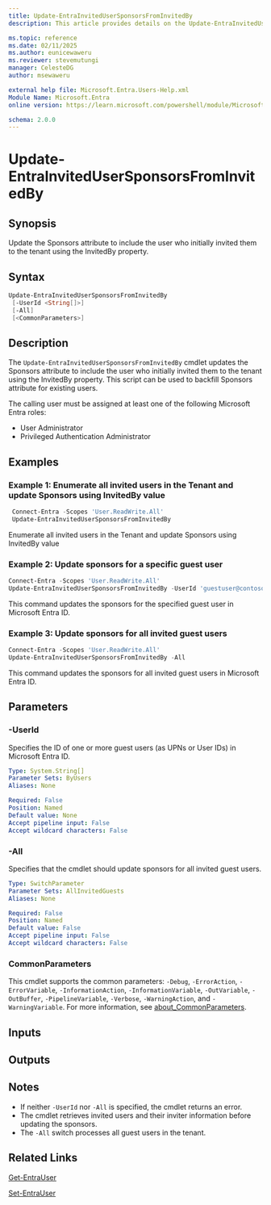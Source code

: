 ```yaml
---
title: Update-EntraInvitedUserSponsorsFromInvitedBy
description: This article provides details on the Update-EntraInvitedUserSponsorsFromInvitedBy command.

ms.topic: reference
ms.date: 02/11/2025
ms.author: eunicewaweru
ms.reviewer: stevemutungi
manager: CelesteDG
author: msewaweru

external help file: Microsoft.Entra.Users-Help.xml
Module Name: Microsoft.Entra
online version: https://learn.microsoft.com/powershell/module/Microsoft.Entra/Update-EntraInvitedUserSponsorsFromInvitedBy

schema: 2.0.0
---
```


# Update-EntraInvitedUserSponsorsFromInvitedBy

## Synopsis

Update the Sponsors attribute to include the user who initially invited them to the tenant using the InvitedBy property. 

## Syntax

```powershell
Update-EntraInvitedUserSponsorsFromInvitedBy
 [-UserId <String[]>]
 [-All]
 [<CommonParameters>]
```

## Description

The `Update-EntraInvitedUserSponsorsFromInvitedBy` cmdlet updates the Sponsors attribute to include the user who initially invited them to the tenant using the InvitedBy property. This script can be used to backfill Sponsors attribute for existing users.

The calling user must be assigned at least one of the following Microsoft Entra roles:

- User Administrator
- Privileged Authentication Administrator

## Examples

### Example 1: Enumerate all invited users in the Tenant and update Sponsors using InvitedBy value

```powershell
 Connect-Entra -Scopes 'User.ReadWrite.All'
 Update-EntraInvitedUserSponsorsFromInvitedBy
```

Enumerate all invited users in the Tenant and update Sponsors using InvitedBy value

### Example 2: Update sponsors for a specific guest user

```powershell
Connect-Entra -Scopes 'User.ReadWrite.All'
Update-EntraInvitedUserSponsorsFromInvitedBy -UserId 'guestuser@contoso.com','guestuser1@contoso.com'
```

This command updates the sponsors for the specified guest user in Microsoft Entra ID.

### Example 3: Update sponsors for all invited guest users

```powershell
Connect-Entra -Scopes 'User.ReadWrite.All'
Update-EntraInvitedUserSponsorsFromInvitedBy -All
```

This command updates the sponsors for all invited guest users in Microsoft Entra ID.

## Parameters

### -UserId

Specifies the ID of one or more guest users (as UPNs or User IDs) in Microsoft Entra ID.

```yaml
Type: System.String[]
Parameter Sets: ByUsers
Aliases: None

Required: False
Position: Named
Default value: None
Accept pipeline input: False
Accept wildcard characters: False
```

### -All

Specifies that the cmdlet should update sponsors for all invited guest users.

```yaml
Type: SwitchParameter
Parameter Sets: AllInvitedGuests
Aliases: None

Required: False
Position: Named
Default value: False
Accept pipeline input: False
Accept wildcard characters: False
```

### CommonParameters

This cmdlet supports the common parameters: `-Debug`, `-ErrorAction`, `-ErrorVariable`, `-InformationAction`, `-InformationVariable`, `-OutVariable`, `-OutBuffer`, `-PipelineVariable`, `-Verbose`, `-WarningAction`, and `-WarningVariable`. For more information, see [about_CommonParameters](https://go.microsoft.com/fwlink/?LinkID=113216).

## Inputs

## Outputs

## Notes

- If neither `-UserId` nor `-All` is specified, the cmdlet returns an error.
- The cmdlet retrieves invited users and their inviter information before updating the sponsors.
- The `-All` switch processes all guest users in the tenant.

## Related Links

[Get-EntraUser](Get-EntraUser.md)

[Set-EntraUser](Set-EntraUser.md)
